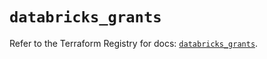 # `databricks_grants`

Refer to the Terraform Registry for docs: [`databricks_grants`](https://registry.terraform.io/providers/databricks/databricks/1.61.0/docs/resources/grants).
